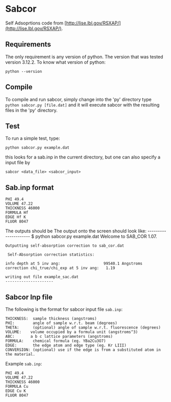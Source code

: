 # Sabcor

Self Adsoprtions code from [http://lise.lbl.gov/RSXAP/](http://lise.lbl.gov/RSXAP/).

## Requirements
The only requirement is any version of python. The version that was tested version 
3.12.2. To know what version of python:

    python --version

## Compile
To compile and run sabcor, simply change into the 'py' directory type 
`python sabcor.py [file.dat]` and it will execute sabcor with the resulting files in the 'py' directory.

## Test
To run a simple test, type:

    python sabcor.py example.dat

this looks for a sab.inp in the current directory, but one can also specify a input file by

    sabcor <data_file> <sabcor_input>

## Sab.inp format

    PHI 49.4
    VOLUME 47.22
    THICKNESS 46000
    FORMULA Hf
    EDGE Hf K
    FLUOR 8047


The outputs should be
    The output onto the screen should look like:
    ---------------------
    $ python sabcor.py example.dat
     Welcome to SAB_COR 1.07.

    Outputting self-absorption correction to sab_cor.dat

     Self-Absorption correction statistics:

    info depth at 5 inv ang:                   99540.1 Angstroms
    correction chi_true/chi_exp at 5 inv ang:   1.19

    writing out file example_sac.dat
    ---------------------

## Sabcor Inp file

The following is the format for sabcor input file `sab.inp`:

    THICKNESS:  sample thickness (angstroms)
    PHI:        angle of sample w.r.t. beam (degrees)
    THETA:      (optional) angle of sample w.r.t. fluorescence (degrees)
    VOLUME:    volume occupied by a formula unit (angstroms^3)
    ABC:       a b c lattice parameters (angstroms)
    FORMULA:    chemical formula (eg. YBa2Cu3O7)
    EDGE:       the edge atom and edge type (eg. Kr LIII)
    CONVERSION: (optional) use if the edge is from a substituted atom in the material.

Example `sab.inp`:

    PHI 49.4
    VOLUME 47.22
    THICKNESS 46000
    FORMULA Cu
    EDGE Cu K
    FLUOR 8047
